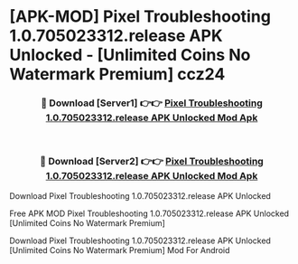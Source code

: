 # [APK-MOD] Pixel Troubleshooting 1.0.705023312.release APK Unlocked - [Unlimited Coins No Watermark Premium] ccz24



<div align="center">
<h3>🔴 Download [Server1] 👉👉 <a href="https://momento.my/?title=Pixel_Troubleshooting_1.0.705023312.release_APK_Unlocked">Pixel Troubleshooting 1.0.705023312.release APK Unlocked Mod Apk</a></h3><br>

<h3>🔴 Download [Server2] 👉👉 <a href="https://momento.my/?title=Pixel_Troubleshooting_1.0.705023312.release_APK_Unlocked">Pixel Troubleshooting 1.0.705023312.release APK Unlocked Mod Apk</a></h3>
</div>



Download Pixel Troubleshooting 1.0.705023312.release APK Unlocked 

Free APK MOD Pixel Troubleshooting 1.0.705023312.release APK Unlocked [Unlimited Coins No Watermark Premium]

Download Pixel Troubleshooting 1.0.705023312.release APK Unlocked [Unlimited Coins No Watermark Premium] Mod For Android
